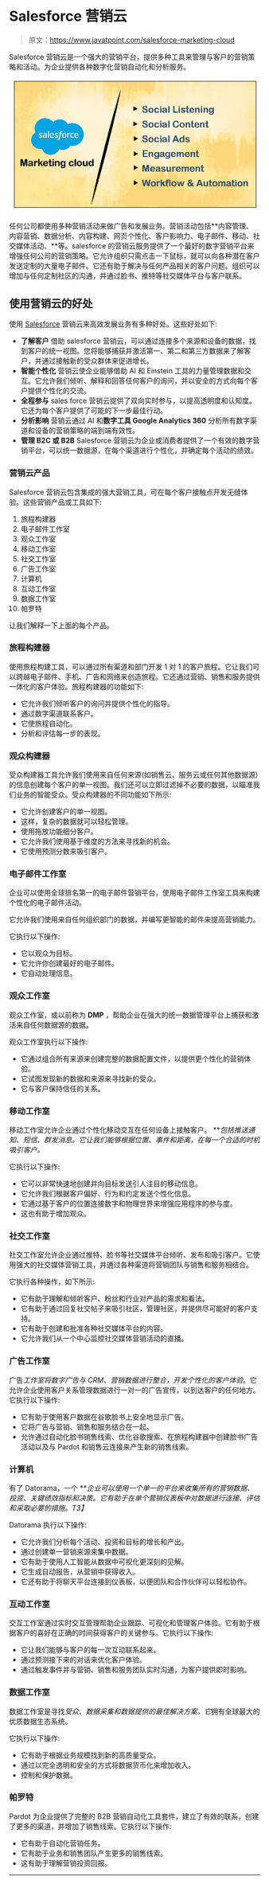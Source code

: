# Salesforce 营销云

> 原文：<https://www.javatpoint.com/salesforce-marketing-cloud>

Salesforce 营销云是一个强大的营销平台，提供多种工具来管理与客户的营销策略和活动。为企业提供各种数字化营销自动化和分析服务。

![Salesforce Marketing Cloud](img/b665f7080c0c60d8e99a002b540546cf.png)

任何公司都使用多种营销活动来做广告和发展业务。营销活动包括**内容管理、内容营销、数据分析、内容构建、网页个性化、客户影响力、电子邮件、移动、社交媒体活动、**等。salesforce 的营销云服务提供了一个最好的数字营销平台来增强任何公司的营销策略。它允许组织只需点击一下鼠标，就可以向各种潜在客户发送定制的大量电子邮件。它还有助于解决与任何产品相关的客户问题。组织可以增加与任何定制社区的沟通，并通过脸书、推特等社交媒体平台与客户联系。

## 使用营销云的好处

使用 [Salesforce](https://www.javatpoint.com/salesforce) 营销云来高效发展业务有多种好处。这些好处如下:

*   **了解客户**
    借助 salesforce 营销云，可以通过连接多个来源和设备的数据，找到客户的统一视图。您将能够捕获并激活第一、第二和第三方数据来了解客户，并通过接触新的受众群体来促进增长。
*   **智能个性化**
    营销云使企业能够借助 AI 和 Einstein 工具的力量管理数据和交互。它允许我们倾听、解释和回答任何客户的询问，并以安全的方式向每个客户提供个性化的交流。
*   **全程参与**
    sales force 营销云提供了双向实时参与，以提高透明度和认知度。它还为每个客户提供了可能的下一步最佳行动。
*   **分析影响**
    营销云通过 AI 和**数字工具 Google Analytics 360** 分析所有数字渠道和设备的营销策略的端到端有效性。
*   **管理 B2C 或 B2B**
    Salesforce 营销云为企业或消费者提供了一个有效的数字营销平台，可以统一数据源，在每个渠道进行个性化，并确定每个活动的绩效。

### 营销云产品

Salesforce 营销云包含集成的强大营销工具，可在每个客户接触点开发无缝体验。这些营销产品或工具如下:

1.  旅程构建器
2.  电子邮件工作室
3.  观众工作室
4.  移动工作室
5.  社交工作室
6.  广告工作室
7.  计算机
8.  互动工作室
9.  数据工作室
10.  帕罗特

让我们解释一下上面的每个产品。

### 旅程构建器

使用旅程构建工具，可以通过所有渠道和部门开发 1 对 1 的客户旅程。它让我们可以跨越电子邮件、手机、广告和网络来创造旅程。它还通过营销、销售和服务提供一体化的客户体验。旅程构建器的功能如下:

*   它允许我们倾听客户的询问并提供个性化的指导。
*   通过数字渠道联系客户。
*   它使旅程自动化。
*   分析和评估每一步的表现。

### 观众构建器

受众构建器工具允许我们使用来自任何来源(如销售云、服务云或任何其他数据源)的信息创建每个客户的单一视图。我们还可以立即过滤掉不必要的数据，以瞄准我们业务的智能受众。受众构建器的不同功能如下所示:

*   它允许创建客户的单一视图。
*   这样，复杂的数据就可以轻松管理。
*   使用拖放功能细分客户。
*   它允许我们使用基于维度的方法来寻找新的机会。
*   它使用预测分数来吸引客户。

### 电子邮件工作室

企业可以使用全球排名第一的电子邮件营销平台，使用电子邮件工作室工具来构建个性化的电子邮件活动。

它允许我们使用来自任何组织部门的数据，并编写更智能的邮件来提高营销能力。

它执行以下操作:

*   它以观众为目标。
*   它允许你创建最好的电子邮件。
*   它自动处理信息。

### 观众工作室

观众工作室，或以前称为 **DMP** ，帮助企业在强大的统一数据管理平台上捕获和激活来自任何数据源的数据。

观众工作室执行以下操作:

*   它通过组合所有来源来创建完整的数据配置文件，以提供更个性化的营销体验。
*   它试图发现新的数据和来源来寻找新的受众。
*   它与客户保持信任的关系。

### 移动工作室

移动工作室允许企业通过个性化移动交互在任何设备上接触客户。 ***包括推送通知、短信、群发消息。*它让我们能够根据位置、事件和距离，在每一个合适的时机吸引客户。**

它执行以下操作:

*   它可以非常快速地创建并向目标发送引人注目的移动信息。
*   它允许我们根据客户偏好、行为和约定发送个性化信息。
*   它通过基于客户的位置连接数字和物理世界来增强应用程序的参与度。
*   这也有助于增加观众。

### 社交工作室

社交工作室允许企业通过推特、脸书等社交媒体平台倾听、发布和吸引客户。它使用强大的社交媒体营销工具，并通过各种渠道将营销团队与销售和服务相结合。

它执行各种操作，如下所示:

*   它有助于理解和倾听客户、粉丝和行业对产品的需求和看法。
*   它有助于通过回复社交帖子来吸引社区，管理社区，并提供尽可能好的客户支持。
*   它有助于创建和批准各种社交媒体平台的内容。
*   它允许我们从一个中心监控社交媒体营销活动的直播。

### 广告工作室

广告*工作室将数字广告与 CRM、营销数据进行整合，开发个性化的客户体验*。它允许企业使用客户关系管理数据进行一对一的广告宣传，以到达客户的任何地方。它执行以下操作:

*   它有助于使用客户数据在谷歌脸书上安全地显示广告。
*   它将广告与营销、销售和服务结合在一起。
*   允许通过自动化脸书销售线索、优化谷歌搜索、在旅程构建器中创建脸书广告活动以及与 Pardot 和销售云连接来产生新的销售线索。

### 计算机

有了 Datorama，一个 ***企业可以使用一个单一的平台来收集所有的营销数据、投资、关键绩效指标和决策。它有助于在单个营销仪表板中对数据进行连接、评估和采取必要的措施。*T3】**

Datorama 执行以下操作:

*   它允许我们分析每个活动、投资和目标的增长和产出。
*   通过创建单一营销来源来集中数据。
*   它有助于使用人工智能从数据中可视化更深刻的见解。
*   它生成自动报告，从营销中获得收入。
*   它还有助于将聊天平台连接到仪表板，以便团队和合作伙伴可以轻松协作。

### 互动工作室

交互工作室通过实时交互管理帮助企业跟踪、可视化和管理客户体验。它有助于根据客户的喜好在正确的时间获得客户的关键参与。它执行以下操作:

*   它让我们能够与客户的每一次互动联系起来。
*   通过预测接下来的对话来优化客户体验。
*   通过触发事件并与营销、销售和服务团队实时沟通，为客户提供即时影响。

### 数据工作室

数据工作室是寻找*受众、数据采集和数据提供的最佳解决方案。它*拥有全球最大的优质数据生态系统。

它执行以下操作:

*   它有助于根据业务规模找到新的高质量受众。
*   通过以完全透明和安全的方式将数据货币化来增加收入。
*   控制和保护数据。

### 帕罗特

Pardot 为企业提供了完整的 B2B 营销自动化工具套件，建立了有效的联系，创建了更多的渠道，并增加了销售线索。它执行以下操作:

*   它有助于自动化营销任务。
*   它有助于业务和销售团队产生更多的销售线索。
*   这有助于理解营销投资回报。

* * *